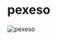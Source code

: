 # pexeso
![pexeso](https://user-images.githubusercontent.com/59512637/124497044-8fbb3b80-ddba-11eb-909b-1512ec3bb674.PNG)
